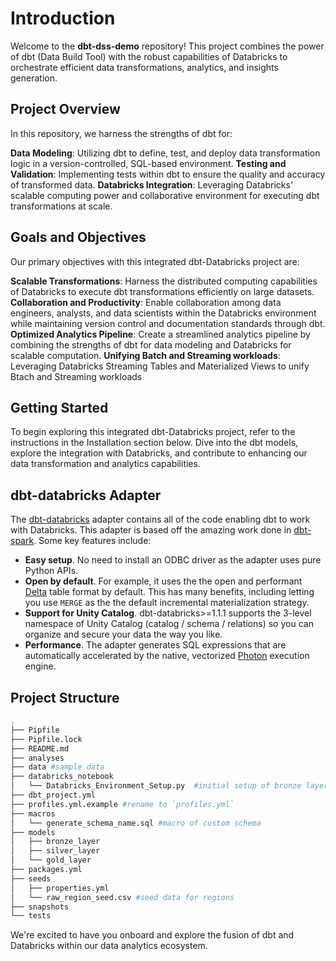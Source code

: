 # Introduction

Welcome to the **dbt-dss-demo** repository! This project combines the power of dbt (Data Build Tool) with the robust capabilities of Databricks to orchestrate efficient data transformations, analytics, and insights generation.


## Project Overview

In this repository, we harness the strengths of dbt for:

**Data Modeling**: Utilizing dbt to define, test, and deploy data transformation logic in a version-controlled, SQL-based environment.
**Testing and Validation**: Implementing tests within dbt to ensure the quality and accuracy of transformed data.
**Databricks Integration**: Leveraging Databricks' scalable computing power and collaborative environment for executing dbt transformations at scale.


## Goals and Objectives

Our primary objectives with this integrated dbt-Databricks project are:

**Scalable Transformations**: Harness the distributed computing capabilities of Databricks to execute dbt transformations efficiently on large datasets.
**Collaboration and Productivity**: Enable collaboration among data engineers, analysts, and data scientists within the Databricks environment while maintaining version control and documentation standards through dbt.
**Optimized Analytics Pipeline**: Create a streamlined analytics pipeline by combining the strengths of dbt for data modeling and Databricks for scalable computation.
**Unifying Batch and Streaming workloads**: Leveraging Databricks Streaming Tables and Materialized Views to unify Btach and Streaming workloads


## Getting Started

To begin exploring this integrated dbt-Databricks project, refer to the instructions in the Installation section below. Dive into the dbt models, explore the integration with Databricks, and contribute to enhancing our data transformation and analytics capabilities.


## dbt-databricks Adapter

The [dbt-databricks](https://github.com/databricks/dbt-databricks) adapter contains all of the code enabling dbt to work with Databricks. This adapter is based off the amazing work done in [dbt-spark](https://github.com/dbt-labs/dbt-spark). Some key features include:

- **Easy setup**. No need to install an ODBC driver as the adapter uses pure Python APIs.
- **Open by default**. For example, it uses the the open and performant [Delta](https://delta.io/) table format by default. This has many benefits, including letting you use `MERGE` as the the default incremental materialization strategy.
- **Support for Unity Catalog**. dbt-databricks>=1.1.1 supports the 3-level namespace of Unity Catalog (catalog / schema / relations) so you can organize and secure your data the way you like.
- **Performance**. The adapter generates SQL expressions that are automatically accelerated by the native, vectorized [Photon](https://databricks.com/product/photon) execution engine.


## Project Structure

```bash
.
├── Pipfile
├── Pipfile.lock
├── README.md
├── analyses
├── data #sample data
├── databricks_notebook
│   └── Databricks_Environment_Setup.py  #initial setup of bronze layer
├── dbt_project.yml
├── profiles.yml.example #rename to `profiles.yml`
├── macros
│   └── generate_schema_name.sql #macro of custom schema
├── models
│   ├── bronze_layer
│   ├── silver_layer
│   └── gold_layer
├── packages.yml
├── seeds
│   ├── properties.yml
│   └── raw_region_seed.csv #seed data for regions
├── snapshots
└── tests
```

We're excited to have you onboard and explore the fusion of dbt and Databricks within our data analytics ecosystem.
